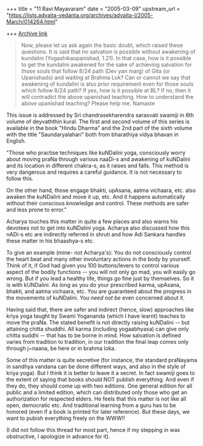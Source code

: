 +++
title = "11 Ravi Mayavaram"
date = "2005-03-09"
upstream_url = "https://lists.advaita-vedanta.org/archives/advaita-l/2005-March/014264.html"

+++
[Archive link](https://lists.advaita-vedanta.org/archives/advaita-l/2005-March/014264.html)


> Now, please let us ask again the basic doubt, which raised these
> questions. It is said that no salvation is possible without awakening
> of kundalini (Yogashikaopanishad, 1.21). In that case, how is it
> possible to get the kundalini awakened for the sake of achieving
> salvation for those souls that follow 8/24 path (Dev yan marg) of
> Gita (or Upanishads) and waiting at Brahma Lok? Can or cannot we say
> that awakening of kundalini is also prior requirement even for those
> souls which follow 8/24 path? If yes, how is it possible at BL? If
> no, then it will contradict the above upanishad teaching. How to
> understand the above upanishad teaching? Please help me. Namaste
> 

This issue is addressed by Sri chandrasekharendra sarasvati swamiji in
6th volume of deyvaththin kural. The first and second volume of this
series is available in the book "Hindu Dharma" and the 2nd part of the
sixth volume with the title "Saundaryalahari" both from bharathiya vidya
bhavan in English.

"Those who practise techniques like kuNDalini yoga, consciously worry
about moving praNa through various naaDi-s and awakening of kuNDalini
and its location in different chakra-s, as it raises and falls.  This
method is very dangerous and requires a careful guidance. It is not
necessary to follow this.

On the other hand, those engage bhakti, upAsana, aatma vichaara, etc.
also awaken the kuNDalini and move it up, etc. And it happens
automatically without their conscious knowledge and control. These
methods are safer and less prone to error."

Acharya touches this matter in quite a few places and also warns his
devotees not to get into kuNDalini yoga. Acharya also discussed how this
nADi-s etc are indirectly referred in shruti and how Adi Sankara handles
these matter in his bhaashya-s etc.

To give an example (mine- not Acharya's): You do not consciously control
the heart beat and many other involuntary actions in the body by
yourself. Think of it, if God had given you 100 buttons/levers to
control various aspect of the bodily functions -- you will not only go
mad, you will easily go wrong. But if you lead a healthy life, things go
fine just by themselves. So it is with kUNDalini. As long as you do your
prescribed karma, upAsana, bhakti, and aatma vichaara, etc. You are
guaranteed about the progress in the movements of kuNDalini. You *need
not be* even concerned about it.

Having said that, there are safer and indirect (hence, slow) approaches
like kriya yoga taught by Swami Yogananda (which I have learnt) teaches
to move the praNa. The stated benefit is not directly raising kuNDalini
-- but attaining chitta shuddhi. All karma (including yogaabhyasa) can
give only chitta suddhi -- that has to be borne in mind.  How  salvation
is defined varies from tradition to tradition, in our tradition the
final leap comes only through j~naana, be here or in brahma loka.

Some of this matter is quite secretive (for instance, the standard
praNayama in sandhya vandana can be done different ways, and also in the
style of kriya yoga). But I think it is better to leave it a secret. In
fact swamiji goes to the extent of saying that books should NOT publish
everything. And even if they do, they should come up with two editions. 
One general edition for all public and a limited edition, which can
distributed only those who get an authorization for respected elders.
He feels that this matter is not like all open, democratic etc. And
traditional learning from a guru has to be honored (even if a book is
printed for later reference). But these days, we want to pubish 
everything freely on the WWW!!


(I did not follow this thread for most part, hence if my stepping in was
obstructive, I apologize in advance for it).






